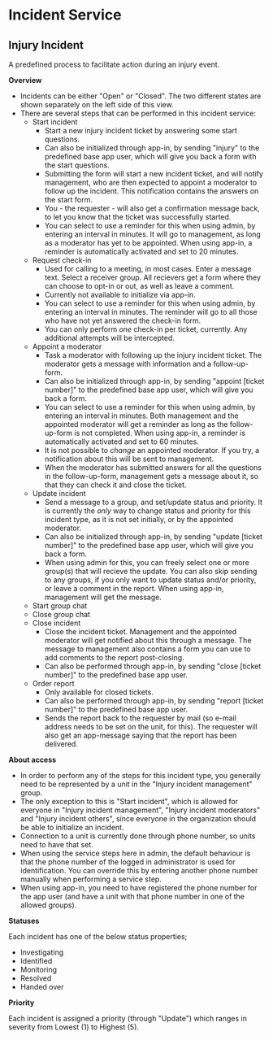 Incident Service
============
## Injury Incident ##

A predefined process to facilitate action during an injury event.

**Overview**

* Incidents can be either "Open" or "Closed". The two different states are shown separately on the left side of this view.
* There are several steps that can be performed in this incident service:
  * Start incident
    * Start a new injury incident ticket by answering some start questions.
    * Can also be initialized through app-in, by sending "injury" to the predefined base app user, which will give you back a form with the start questions.
    * Submitting the form will start a new incident ticket, and will notify management, who are then expected to appoint a moderator to follow up the incident. This notification contains the answers on the start form.
    * You - the requester - will also get a confirmation message back, to let you know that the ticket was successfully started.
    * You can select to use a reminder for this when using admin, by entering an interval in minutes. It will go to management, as long as a moderator has yet to be appointed. When using app-in, a reminder is automatically activated and set to 20 minutes.
  * Request check-in
    * Used for calling to a meeting, in most cases. Enter a message text. Select a receiver group. All recievers get a form where they can choose to opt-in or out, as well as leave a comment.
    * Currently not available to initialize via app-in.
    * You can select to use a reminder for this when using admin, by entering an interval in minutes. The reminder will go to all those who have not yet answered the check-in form.
    * You can only perform *one* check-in per ticket, currently. Any additional attempts will be intercepted.
  * Appoint a moderator
    * Task a moderator with following up the injury incident ticket. The moderator gets a message with information and a follow-up-form.
    * Can also be initialized through app-in, by sending "appoint [ticket number]" to the predefined base app user, which will give you back a form.
    * You can select to use a reminder for this when using admin, by entering an interval in minutes. Both management and the appointed moderator will get a reminder as long as the follow-up-form is not completed. When using app-in, a reminder is automatically activated and set to 60 minutes.
    * It is not possible to *change* an appointed moderator. If you try, a notification about this will be sent to management.
    * When the moderator has submitted answers for all the questions in the follow-up-form, management gets a message about it, so that they can check it and close the ticket.
  * Update incident
    * Send a message to a group, and set/update status and priority. It is currently the *only* way to change status and priority for this incident type, as it is not set initially, or by the appointed moderator.
    * Can also be initialized through app-in, by sending "update [ticket number]" to the predefined base app user, which will give you back a form.
    * When using admin for this, you can freely select one or more group(s) that will recieve the update. You can also skip sending to any groups, if you only want to update status and/or priority, or leave a comment in the report. When using app-in, management will get the message.
  * Start group chat
  * Close group chat
  * Close incident
    * Close the incident ticket. Management and the appointed moderator will get notified about this through a message. The message to management also contains a form you can use to add comments to the report post-closing.
    * Can also be performed through app-in, by sending "close [ticket number]" to the predefined base app user.
  * Order report
    * Only available for closed tickets.
    * Can also be performed through app-in, by sending "report [ticket number]" to the predefined base app user.
    * Sends the report back to the requester by mail (so e-mail address needs to be set on the unit, for this). The requester will also get an app-message saying that the report has been delivered.

**About access**

* In order to perform any of the steps for this incident type, you generally need to be represented by a unit in the "Injury incident management" group.
* The only exception to this is "Start incident", which is allowed for everyone in "Injury incident management", "Injury incident moderators" and "Injury incident others", since everyone in the organization should be able to initialize an incident.
* Connection to a unit is currently done through phone number, so units need to have that set.
* When using the service steps here in admin, the default behaviour is that the phone number of the logged in administrator is used for identification. You can override this by entering another phone number manually when performing a service step.
* When using app-in, you need to have registered the phone number for the app user (and have a unit with that phone number in one of the allowed groups).

**Statuses**

Each incident has one of the below status properties;
  * Investigating
  * Identified
  * Monitoring
  * Resolved
  * Handed over

**Priority**

Each incident is assigned a priority (through "Update") which ranges in severity from Lowest (1) to Highest (5).
